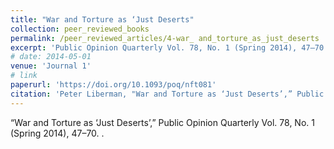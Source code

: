 ```yaml
---
title: "War and Torture as ‘Just Deserts"
collection: peer_reviewed_books
permalink: /peer_reviewed_articles/4-war_ and_torture_as_just_deserts
excerpt: 'Public Opinion Quarterly Vol. 78, No. 1 (Spring 2014), 47–70.'
# date: 2014-05-01
venue: 'Journal 1'
# link
paperurl: 'https://doi.org/10.1093/poq/nft081' 
citation: 'Peter Liberman, "War and Torture as ‘Just Deserts’,” Public Opinion Quarterly Vol. 78, No. 1 (Spring 2014): 47–70.'
---
```

“War and Torture as ‘Just Deserts’,” Public Opinion Quarterly Vol. 78, No. 1 (Spring 2014), 47–70. . 

<!-- [Download paper here](http://academicpages.github.io/files/paper1.pdf) -->

<!-- Recommended citation: Your Name, You. (2009). "Paper Title Number 1." <i>Journal 1</i>. 1(1). -->
